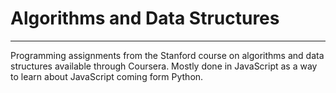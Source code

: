 # Algorithms and Data Structures
---

Programming assignments from the Stanford course on algorithms and data structures available through Coursera. Mostly done in JavaScript as a way to learn about JavaScript coming form Python. 


